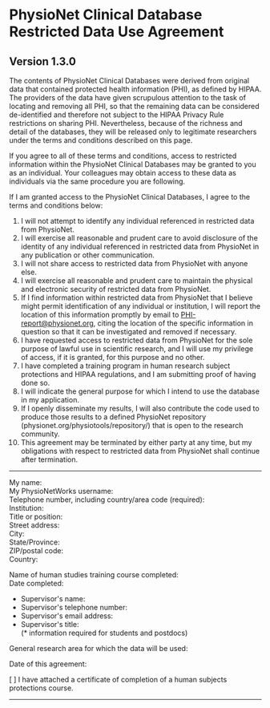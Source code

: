 # PhysioNet Clinical Database Restricted Data Use Agreement

## Version 1.3.0

The contents of PhysioNet Clinical Databases were derived from original data that contained protected health information (PHI), as defined by HIPAA. The providers of the data have given scrupulous attention to the task of locating and removing all PHI, so that the remaining data can be considered de-identified and therefore not subject to the HIPAA Privacy Rule restrictions on sharing PHI. Nevertheless, because of the richness and detail of the databases, they will be released only to legitimate researchers under the terms and conditions described on this page.

If you agree to all of these terms and conditions, access to restricted information within the PhysioNet Clinical Databases may be granted to you as an individual. Your colleagues may obtain access to these data as individuals via the same procedure you are following.

If I am granted access to the PhysioNet Clinical Databases, I agree to the terms and conditions below:

1. I will not attempt to identify any individual referenced in restricted data from PhysioNet.  
2. I will exercise all reasonable and prudent care to avoid disclosure of the identity of any individual referenced in restricted data from PhysioNet in any publication or other communication.  
3. I will not share access to restricted data from PhysioNet with anyone else. 
4. I will exercise all reasonable and prudent care to maintain the physical and electronic security of restricted data from PhysioNet.  
5. If I find information within restricted data from PhysioNet that I believe might permit identification of any individual or institution, I will report the location of this information promptly by email to PHI-report@physionet.org, citing the location of the specific information in question so that it can be investigated and removed if necessary.  
6. I have requested access to restricted data from PhysioNet for the sole purpose of lawful use in scientific research, and I will use my privilege of access, if it is granted, for this purpose and no other.  
7. I have completed a training program in human research subject protections and HIPAA regulations, and I am submitting proof of having done so.  
8. I will indicate the general purpose for which I intend to use the database in my application.  
9. If I openly disseminate my results, I will also contribute the code used to produce those results to a defined PhysioNet repository (physionet.org/physiotools/repository/) that is open to the research community.  
10. This agreement may be terminated by either party at any time, but my obligations with respect to restricted data from PhysioNet shall continue after termination.  
  
---  

My name:  
My PhysioNetWorks username:  
Telephone number, including country/area code (required):  
Institution:  
Title or position:  
Street address:  
City:  
State/Province:  
ZIP/postal code:  
Country:  
  
Name of human studies training course completed:  
Date completed:  
  
* Supervisor's name:   
* Supervisor's telephone number:  
* Supervisor's email address:  
* Supervisor's title:  
(* information required for students and postdocs)   
  
General research area for which the data will be used:   
  
Date of this agreement:   
  
[ ] I have attached a certificate of completion of a human subjects
protections course. 

---    
